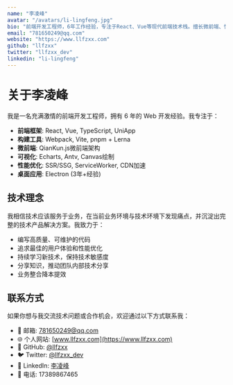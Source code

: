 ```yaml
---
name: "李凌峰"
avatar: "/avatars/li-lingfeng.jpg"
bio: "前端开发工程师，6年工作经验，专注于React、Vue等现代前端技术栈。擅长微前端、性能优化、组件库建设。"
email: "781650249@qq.com"
website: "https://www.llfzxx.com"
github: "llfzxx"
twitter: "llfzxx_dev"
linkedin: "li-lingfeng"
---
```


# 关于李凌峰

我是一名充满激情的前端开发工程师，拥有 6 年的 Web 开发经验。我专注于：

- **前端框架**: React, Vue, TypeScript, UniApp
- **构建工具**: Webpack, Vite, pnpm + Lerna
- **微前端**: QianKun.js微前端架构
- **可视化**: Echarts, Antv, Canvas绘制
- **性能优化**: SSR/SSG, ServiceWorker, CDN加速
- **桌面应用**: Electron (3年+经验)

## 技术理念

我相信技术应该服务于业务，在当前业务环境与技术环境下发现痛点，并沉淀出完整的技术产品解决方案。我致力于：

- 编写高质量、可维护的代码
- 追求最佳的用户体验和性能优化
- 持续学习新技术，保持技术敏感度
- 分享知识，推动团队内部技术分享
- 业务整合降本提效

## 联系方式

如果你想与我交流技术问题或合作机会，欢迎通过以下方式联系我：

- 📧 邮箱: 781650249@qq.com
- 🌐 个人网站: [www.llfzxx.com](https://www.llfzxx.com)
- 🐙 GitHub: [@llfzxx](https://github.com/llfzxx)
- 🐦 Twitter: [@llfzxx_dev](https://twitter.com/llfzxx_dev)
- 💼 LinkedIn: [李凌峰](https://linkedin.com/in/li-lingfeng)
- 📱 电话: 17389867465
